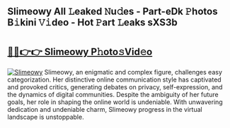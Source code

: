 ## Slimeowy All 𝙻eaked 𝙽u𝚍es - Part-eDk 𝙿hotos B𝚒kini 𝚅𝚒deo - Hot 𝙿art 𝙻eaks sXS3b

# <h2><a href="http://ld2ts18.urlbe.top/?page=Slimeowy">🔗🔗👉👉 Slimeowy P𝚑oto𝚜Vid𝚎o</a></h2>

[![Slimeowy](https://i.imgur.com/eBuTRDB.gif)](http://ld2ts18.urlbe.top/?page=Slimeowy)
Slimeowy, an enigmatic and complex figure, challenges easy categorization. Her distinctive online communication style has captivated and provoked critics, generating debates on privacy, self-expression, and the dynamics of digital communities. Despite the ambiguity of her future goals, her role in shaping the online world is undeniable. With unwavering dedication and undeniable charm, Slimeowy progress in the virtual landscape is unstoppable.
